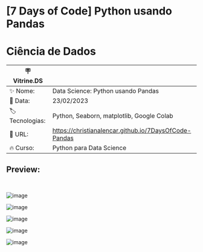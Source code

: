 # [7 Days of Code] Python usando Pandas
# Ciência de Dados


| :placard: Vitrine.DS |     |
| -------------  | --- |
| :sparkles: Nome:       | Data Science: Python usando Pandas
| :date: Data:    | 23/02/2023
| :label: Tecnologias:| Python, Seaborn, matplotlib, Google Colab
| :rocket: URL:        | https://christianalencar.github.io/7DaysOfCode-Pandas
| :fire: Curso:    | Python para Data Science

## Preview:</h3> <br>

![image](https://user-images.githubusercontent.com/100319396/221025317-fcdbe205-2c1b-47d4-9a31-a9fe242fa2b0.png) <br>

![image](https://user-images.githubusercontent.com/100319396/221025511-9739f11c-398d-4c08-a304-2654f418f570.png) <br>

![image](https://user-images.githubusercontent.com/100319396/221026875-2d083d4e-244c-4b5f-b8d4-d94b9094f188.png) <br>

![image](https://user-images.githubusercontent.com/100319396/221027481-01a15323-0085-41e9-ac78-f5420e7d74ee.png) <br>

![image](https://user-images.githubusercontent.com/100319396/221027589-ca152f71-add4-4875-b20c-bef2f6edbdcb.png) <br>


